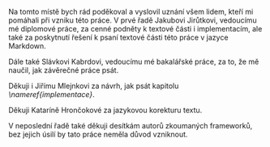 Na tomto místě bych rád poděkoval a vyslovil uznání všem lidem, kteří mi
pomáhali při vzniku této práce. V prvé řadě Jakubovi Jirůtkovi, vedoucímu
mé diplomové práce, za cenné podněty k textové části i implementacím,
ale také za poskytnutí řešení k psaní textové části této práce v jazyce Markdown.

Dále také Slávkovi Kabrdovi, vedoucímu mé bakalářské práce,
za to, že mě naučil, jak závěrečné práce psát.

Děkuji i Jiřímu Mlejnkovi za návrh, jak psát kapitolu *\nameref{implementace}*.

Děkuji Kataríně Hrončokové za jazykovou korekturu textu.

V neposlední řadě také děkuji desítkám autorů zkoumaných frameworků,
bez jejich úsilí by tato práce neměla důvod vzniknout.
